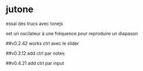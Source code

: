 # jutone
 essai des trucs avec tonejs

set un oscilateur à une fréquence pour reproduire un diapason

##v0.2.42
works ctrl avec le slider

##v0.3.12
add ctrl par notes

##v0.4.21
add ctrl par input
